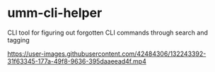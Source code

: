 # umm-cli-helper
CLI tool for figuring out forgotten CLI commands through search and tagging


https://user-images.githubusercontent.com/42484306/132243392-31f63345-177a-49f8-9636-395daaeead4f.mp4

